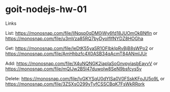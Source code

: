 # goit-nodejs-hw-01

Links

List:
https://monosnap.com/file/lINqsp0qDM0jWy6fd18JUOmOkBNfIn
or
https://monosnap.com/file/u3mVza85RQ7byDyolfIfNYDZ8HOGha

Get:
https://monosnap.com/file/IeDtK55yaSR1OFIbkIpRvBjB8sWPo2
or
https://monosnap.com/file/AmHhbzfc4X0ASB34qAcmT84ANmIJUr

Add:
https://monosnap.com/file/X4uNQNGK2iapIaSoGnvpyiasbEayvV
or
https://monosnap.com/file/mQIJw2B5l47duwoIw8SeN9bsfcys5v

Delete:
https://monosnap.com/file/lyGKYSqU0dYISa0V0FSskKFoJU5o9L
or
https://monosnap.com/file/3ZSXsO299yTyfCSSCBqK7FsWkRRork
